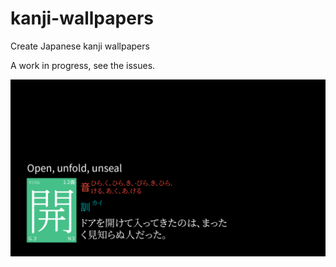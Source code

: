 # kanji-wallpapers
Create Japanese kanji wallpapers

A work in progress, see the issues.

![Example](https://github.com/camilosampedro/kanji-wallpapers/raw/master/templates/1080p-example.png)
